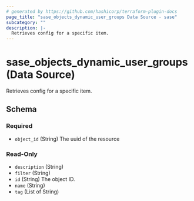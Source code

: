 ```yaml
---
# generated by https://github.com/hashicorp/terraform-plugin-docs
page_title: "sase_objects_dynamic_user_groups Data Source - sase"
subcategory: ""
description: |-
  Retrieves config for a specific item.
---
```


# sase_objects_dynamic_user_groups (Data Source)

Retrieves config for a specific item.



<!-- schema generated by tfplugindocs -->
## Schema

### Required

- `object_id` (String) The uuid of the resource

### Read-Only

- `description` (String)
- `filter` (String)
- `id` (String) The object ID.
- `name` (String)
- `tag` (List of String)


